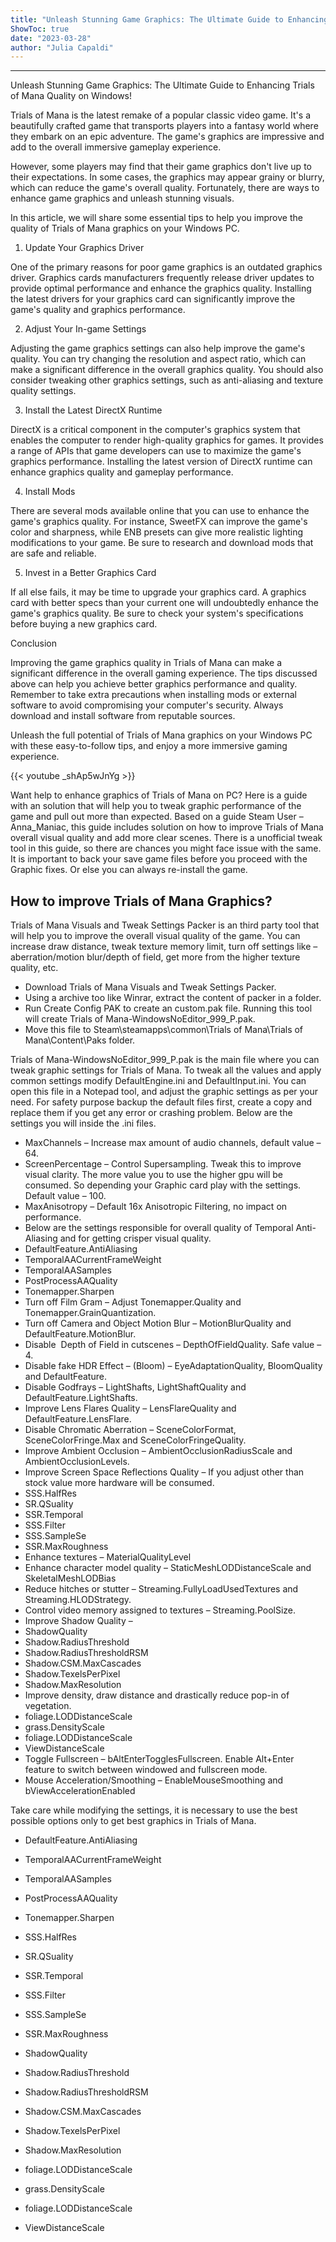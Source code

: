 ```yaml
---
title: "Unleash Stunning Game Graphics: The Ultimate Guide to Enhancing Trials of Mana Quality on Windows!"
ShowToc: true 
date: "2023-03-28"
author: "Julia Capaldi"
---
```

*****
Unleash Stunning Game Graphics: The Ultimate Guide to Enhancing Trials of Mana Quality on Windows!

Trials of Mana is the latest remake of a popular classic video game. It's a beautifully crafted game that transports players into a fantasy world where they embark on an epic adventure. The game's graphics are impressive and add to the overall immersive gameplay experience.

However, some players may find that their game graphics don't live up to their expectations. In some cases, the graphics may appear grainy or blurry, which can reduce the game's overall quality. Fortunately, there are ways to enhance game graphics and unleash stunning visuals.

In this article, we will share some essential tips to help you improve the quality of Trials of Mana graphics on your Windows PC.

1. Update Your Graphics Driver

One of the primary reasons for poor game graphics is an outdated graphics driver. Graphics cards manufacturers frequently release driver updates to provide optimal performance and enhance the graphics quality. Installing the latest drivers for your graphics card can significantly improve the game's quality and graphics performance.

2. Adjust Your In-game Settings

Adjusting the game graphics settings can also help improve the game's quality. You can try changing the resolution and aspect ratio, which can make a significant difference in the overall graphics quality. You should also consider tweaking other graphics settings, such as anti-aliasing and texture quality settings.

3. Install the Latest DirectX Runtime

DirectX is a critical component in the computer's graphics system that enables the computer to render high-quality graphics for games. It provides a range of APIs that game developers can use to maximize the game's graphics performance. Installing the latest version of DirectX runtime can enhance graphics quality and gameplay performance.

4. Install Mods

There are several mods available online that you can use to enhance the game's graphics quality. For instance, SweetFX can improve the game's color and sharpness, while ENB presets can give more realistic lighting modifications to your game. Be sure to research and download mods that are safe and reliable.

5. Invest in a Better Graphics Card

If all else fails, it may be time to upgrade your graphics card. A graphics card with better specs than your current one will undoubtedly enhance the game's graphics quality. Be sure to check your system's specifications before buying a new graphics card.

Conclusion

Improving the game graphics quality in Trials of Mana can make a significant difference in the overall gaming experience. The tips discussed above can help you achieve better graphics performance and quality. Remember to take extra precautions when installing mods or external software to avoid compromising your computer's security. Always download and install software from reputable sources.

Unleash the full potential of Trials of Mana graphics on your Windows PC with these easy-to-follow tips, and enjoy a more immersive gaming experience.

{{< youtube _shAp5wJnYg >}} 



Want help to enhance graphics of Trials of Mana on PC? Here is a guide with an solution that will help you to tweak graphic performance of the game and pull out more than expected. Based on a guide Steam User – Anna_Maniac, this guide includes solution on how to improve Trials of Mana overall visual quality and add more clear scenes. There is a unofficial tweak tool in this guide, so there are chances you might face issue with the same. It is important to back your save game files before you proceed with the Graphic fixes. Or else you can always re-install the game.
 
## How to improve Trials of Mana Graphics?
 
Trials of Mana Visuals and Tweak Settings Packer is an third party tool that will help you to improve the overall visual quality of the game. You can increase draw distance, tweak texture memory limit, turn off settings like – aberration/motion blur/depth of field, get more from the higher texture quality, etc.
 
- Download Trials of Mana Visuals and Tweak Settings Packer.
 - Using a archive too like Winrar, extract the content of packer in a folder.
 - Run Create Config PAK to create an custom.pak file. Running this tool will create Trials of Mana-WindowsNoEditor_999_P.pak.
 - Move this file to Steam\steamapps\common\Trials of Mana\Trials of Mana\Content\Paks folder.

 
Trials of Mana-WindowsNoEditor_999_P.pak is the main file where you can tweak graphic settings for Trials of Mana. To tweak all the values and apply common settings modify DefaultEngine.ini and DefaultInput.ini. You can open this file in a Notepad tool, and adjust the graphic settings as per your need. For safety purpose backup the default files first, create a copy and replace them if you get any error or crashing problem. Below are the settings you will inside the .ini files.
 
- MaxChannels – Increase max amount of audio channels, default value – 64.
 - ScreenPercentage – Control Supersampling. Tweak this to improve visual clarity. The more value you to use the higher gpu will be consumed. So depending your Graphic card play with the settings. Default value – 100.
 - MaxAnisotropy – Default 16x Anisotropic Filtering, no impact on performance.
 - Below are the settings responsible for overall quality of Temporal Anti-Aliasing and for getting crisper visual quality.
 - DefaultFeature.AntiAliasing
 - TemporalAACurrentFrameWeight
 - TemporalAASamples
 - PostProcessAAQuality
 - Tonemapper.Sharpen
 - Turn off Film Gram – Adjust Tonemapper.Quality and Tonemapper.GrainQuantization.
 - Turn off Camera and Object Motion Blur – MotionBlurQuality and DefaultFeature.MotionBlur.
 - Disable  Depth of Field in cutscenes – DepthOfFieldQuality. Safe value – 4.
 - Disable fake HDR Effect – (Bloom) – EyeAdaptationQuality, BloomQuality and DefaultFeature.
 - Disable Godfrays – LightShafts, LightShaftQuality and DefaultFeature.LightShafts.
 - Improve Lens Flares Quality – LensFlareQuality and DefaultFeature.LensFlare.
 - Disable Chromatic Aberration – SceneColorFormat, SceneColorFringe.Max and SceneColorFringeQuality.
 - Improve Ambient Occlusion – AmbientOcclusionRadiusScale and AmbientOcclusionLevels.
 - Improve Screen Space Reflections Quality – If you adjust other than stock value more hardware will be consumed.
 - SSS.HalfRes
 - SR.QSuality
 - SSR.Temporal
 - SSS.Filter
 - SSS.SampleSe
 - SSR.MaxRoughness
 - Enhance textures – MaterialQualityLevel
 - Enhance character model quality – StaticMeshLODDistanceScale and SkeletalMeshLODBias
 - Reduce hitches or stutter – Streaming.FullyLoadUsedTextures and Streaming.HLODStrategy.
 - Control video memory assigned to textures – Streaming.PoolSize.
 - Improve Shadow Quality –
 - ShadowQuality
 - Shadow.RadiusThreshold
 - Shadow.RadiusThresholdRSM
 - Shadow.CSM.MaxCascades
 - Shadow.TexelsPerPixel
 - Shadow.MaxResolution
 - Improve density, draw distance and drastically reduce pop-in of vegetation.
 - foliage.LODDistanceScale
 - grass.DensityScale
 - foliage.LODDistanceScale
 - ViewDistanceScale
 - Toggle Fullscreen – bAltEnterTogglesFullscreen. Enable Alt+Enter feature to switch between windowed and fullscreen mode.
 - Mouse Acceleration/Smoothing – EnableMouseSmoothing and bViewAccelerationEnabled

 
Take care while modifying the settings, it is necessary to use the best possible options only to get best graphics in Trials of Mana.
 
- DefaultFeature.AntiAliasing
 - TemporalAACurrentFrameWeight
 - TemporalAASamples
 - PostProcessAAQuality
 - Tonemapper.Sharpen

 
- SSS.HalfRes
 - SR.QSuality
 - SSR.Temporal
 - SSS.Filter
 - SSS.SampleSe
 - SSR.MaxRoughness

 
- ShadowQuality
 - Shadow.RadiusThreshold
 - Shadow.RadiusThresholdRSM
 - Shadow.CSM.MaxCascades
 - Shadow.TexelsPerPixel
 - Shadow.MaxResolution

 
- foliage.LODDistanceScale
 - grass.DensityScale
 - foliage.LODDistanceScale
 - ViewDistanceScale






